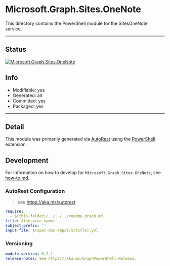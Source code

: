 <!-- region Generated -->
# Microsoft.Graph.Sites.OneNote
This directory contains the PowerShell module for the SitesOneNote service.

---
## Status
[![Microsoft.Graph.Sites.OneNote](https://img.shields.io/powershellgallery/v/Microsoft.Graph.Sites.OneNote.svg?style=flat-square&label=Microsoft.Graph.Sites.OneNote "Microsoft.Graph.Sites.OneNote")](https://www.powershellgallery.com/packages/Microsoft.Graph.Sites.OneNote/)

## Info
- Modifiable: yes
- Generated: all
- Committed: yes
- Packaged: yes

---
## Detail
This module was primarily generated via [AutoRest](https://github.com/Azure/autorest) using the [PowerShell](https://github.com/Azure/autorest.powershell) extension.

## Development
For information on how to develop for `Microsoft.Graph.Sites.OneNote`, see [how-to.md](how-to.md).
<!-- endregion -->

### AutoRest Configuration

> see https://aka.ms/autorest

``` yaml
require:
  - $(this-folder)/../../../readme.graph.md
title: $(service-name)
subject-prefix: ''
input-file: $(spec-doc-repo)/$(title).yml
```
### Versioning

``` yaml
module-version: 0.2.1
release-notes: See https://aka.ms/GraphPowerShell-Release.
```
